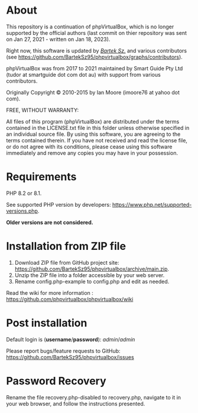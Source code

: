 # About

This repository is a continuation of phpVirtualBox, which is no longer supported by the official authors (last commit on thier repository was sent on Jan 27, 2021 - written on Jan 18, 2023).

Right now, this software is updated by *[Bartek Sz.](https://github.com/BartekSz95)* and various contributors (see https://github.com/BartekSz95/phpvirtualbox/graphs/contributors).

phpVirtualBox was from 2017 to 2021 maintained by Smart Guide Pty Ltd (tudor at smartguide dot com dot au) with support from various contributors.

Originally Copyright © 2010-2015 by Ian Moore (imoore76 at yahoo dot com).

FREE, WITHOUT WARRANTY:

All files of this program (phpVirtualBox) are distributed under the
terms contained in the LICENSE.txt file in this folder unless otherwise
specified in an individual source file. By using this software, you are
agreeing to the terms contained therein. If you have not received and read
the license file, or do not agree with its conditions, please cease using
this software immediately and remove any copies you may have in your
possession.

# Requirements

PHP 8.2 or 8.1.

See supported PHP version by developers: https://www.php.net/supported-versions.php.

**Older versions are not considered.**

# Installation from ZIP file

1) Download ZIP file from GitHub project site: https://github.com/BartekSz95/phpvirtualbox/archive/main.zip.
2) Unzip the ZIP file into a folder accessible by your web server.
3) Rename config.php-example to config.php and edit as needed.

Read the wiki for more information : https://github.com/phpvirtualbox/phpvirtualbox/wiki

# Post installation

Default login is (**username**/**password**): *admin*/*admin*

Please report bugs/feature requests to GitHub:
https://github.com/BartekSz95/phpvirtualbox/issues

# Password Recovery

Rename the file recovery.php-disabled to recovery.php, navigate to it in your web browser, and follow the instructions presented.
